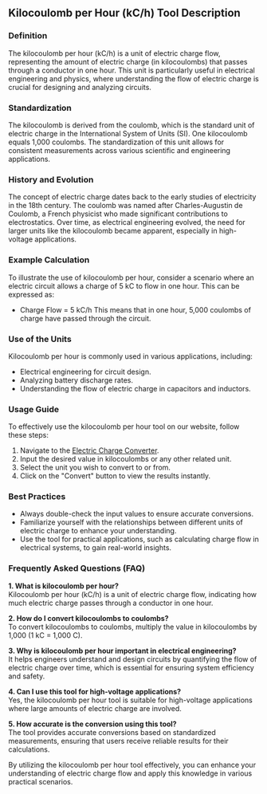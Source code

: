 ## Kilocoulomb per Hour (kC/h) Tool Description

### Definition
The kilocoulomb per hour (kC/h) is a unit of electric charge flow, representing the amount of electric charge (in kilocoulombs) that passes through a conductor in one hour. This unit is particularly useful in electrical engineering and physics, where understanding the flow of electric charge is crucial for designing and analyzing circuits.

### Standardization
The kilocoulomb is derived from the coulomb, which is the standard unit of electric charge in the International System of Units (SI). One kilocoulomb equals 1,000 coulombs. The standardization of this unit allows for consistent measurements across various scientific and engineering applications.

### History and Evolution
The concept of electric charge dates back to the early studies of electricity in the 18th century. The coulomb was named after Charles-Augustin de Coulomb, a French physicist who made significant contributions to electrostatics. Over time, as electrical engineering evolved, the need for larger units like the kilocoulomb became apparent, especially in high-voltage applications.

### Example Calculation
To illustrate the use of kilocoulomb per hour, consider a scenario where an electric circuit allows a charge of 5 kC to flow in one hour. This can be expressed as:
- Charge Flow = 5 kC/h
This means that in one hour, 5,000 coulombs of charge have passed through the circuit.

### Use of the Units
Kilocoulomb per hour is commonly used in various applications, including:
- Electrical engineering for circuit design.
- Analyzing battery discharge rates.
- Understanding the flow of electric charge in capacitors and inductors.

### Usage Guide
To effectively use the kilocoulomb per hour tool on our website, follow these steps:
1. Navigate to the [Electric Charge Converter](https://www.inayam.co/unit-converter/electric_charge).
2. Input the desired value in kilocoulombs or any other related unit.
3. Select the unit you wish to convert to or from.
4. Click on the "Convert" button to view the results instantly.

### Best Practices
- Always double-check the input values to ensure accurate conversions.
- Familiarize yourself with the relationships between different units of electric charge to enhance your understanding.
- Use the tool for practical applications, such as calculating charge flow in electrical systems, to gain real-world insights.

### Frequently Asked Questions (FAQ)

**1. What is kilocoulomb per hour?**  
Kilocoulomb per hour (kC/h) is a unit of electric charge flow, indicating how much electric charge passes through a conductor in one hour.

**2. How do I convert kilocoulombs to coulombs?**  
To convert kilocoulombs to coulombs, multiply the value in kilocoulombs by 1,000 (1 kC = 1,000 C).

**3. Why is kilocoulomb per hour important in electrical engineering?**  
It helps engineers understand and design circuits by quantifying the flow of electric charge over time, which is essential for ensuring system efficiency and safety.

**4. Can I use this tool for high-voltage applications?**  
Yes, the kilocoulomb per hour tool is suitable for high-voltage applications where large amounts of electric charge are involved.

**5. How accurate is the conversion using this tool?**  
The tool provides accurate conversions based on standardized measurements, ensuring that users receive reliable results for their calculations.

By utilizing the kilocoulomb per hour tool effectively, you can enhance your understanding of electric charge flow and apply this knowledge in various practical scenarios.